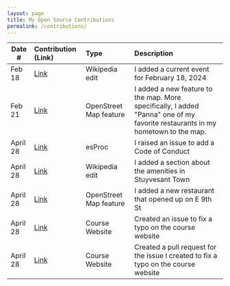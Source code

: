 ```yaml
---
layout: page
title: My Open Source Contributions
permalink: /contributions/
---
```


<!--
Type of the contribution should be "Wikipedia edit", "OpenStreet Map feature", "Documentation", "Course website", "Blog",
"Browser Add-on", etc.

The description should include a brief summary of what you did.

The link should bring us to a public page that shows your contribution. 

Replace the first row with your own contribution. 

-->





| Date #       | Contribution (Link)  | Type  | Description |
|---|:---|:---|:---|
| Feb 18   | [Link](https://en.wikipedia.org/w/index.php?title=Portal:Current_events/2024_February_18&action=submit)    | Wikipedia edit    |   I added a current event for February 18, 2024    |
|  Feb 21   |  [Link](https://www.openstreetmap.org/changeset/147743744#map=19/26.09721/-80.38150)    | OpenStreet Map feature    |   I added a new feature to the map. More specifically, I added "Panna" one of my favorite restaurants in my hometown to the map.    |
|  April 28   |  [Link](https://github.com/SPLWare/esProc/issues/51)   |  esProc   |  I raised an issue to add a Code of Conduct  |
| April 28   | [Link](https://en.wikipedia.org/w/index.php?title=Stuyvesant_Town%E2%80%93Peter_Cooper_Village&action=history)    | Wikipedia edit    |   I added a section about the amenities in Stuyvesant Town    |
|  April 28   |  [Link](https://www.openstreetmap.org/changeset/150642803)    | OpenStreet Map feature    |   I added a new restaurant that opened up on E 9th St    |
|  April 28   |  [Link](https://github.com/joannakl/ossd/issues/128)    | Course Website    |   Created an issue to fix a typo on the course website    |
|  April 28   |  [Link](https://github.com/joannakl/ossd/pull/129)    | Course Website    |   Created a pull request for the issue I created to fix a typo on the course website    |
